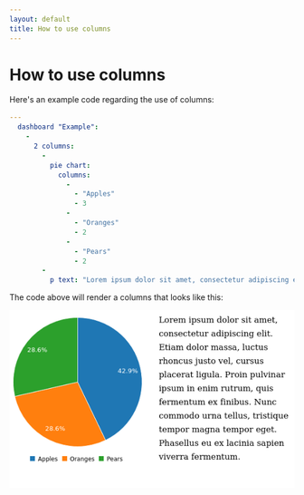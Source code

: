 ```yaml
---
layout: default
title: How to use columns
---
```


# How to use columns
Here's an example code regarding the use of columns: 

```yaml
---
  dashboard "Example": 
    - 
      2 columns: 
        - 
          pie chart: 
            columns: 
              - 
                - "Apples"
                - 3
              - 
                - "Oranges"
                - 2
              - 
                - "Pears"
                - 2
        - 
          p text: "Lorem ipsum dolor sit amet, consectetur adipiscing elit. Etiam dolor massa, luctus rhoncus justo vel, cursus placerat ligula. Proin pulvinar ipsum in enim rutrum, quis fermentum ex finibus. Nunc commodo urna tellus, tristique tempor magna tempor eget. Phasellus eu ex lacinia sapien viverra fermentum."

```
The code above will render a columns that looks like this:

![](../screenshots/columns.png)
